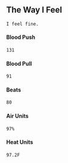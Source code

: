 ## The Way I Feel

```text
I feel fine.
```

#### Blood Push

```text
131
```

#### Blood Pull

```text
91
```

#### Beats

```text
80
```

#### Air Units

```text
97%
```

#### Heat Units 

```text
97.2F
```
